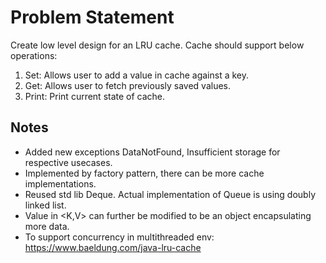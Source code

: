 # Problem Statement
Create low level design for an LRU cache. Cache should support below operations:
1. Set: Allows user to add a value in cache against a key.
2. Get: Allows user to fetch previously saved values.
3. Print: Print current state of cache.

## Notes
* Added new exceptions DataNotFound, Insufficient storage for respective usecases.
* Implemented by factory pattern, there can be more cache implementations.
* Reused std lib Deque. Actual implementation of Queue is using doubly linked list.
* Value in <K,V> can further be modified to be an object encapsulating more data.
* To support concurrency in multithreaded env: https://www.baeldung.com/java-lru-cache
